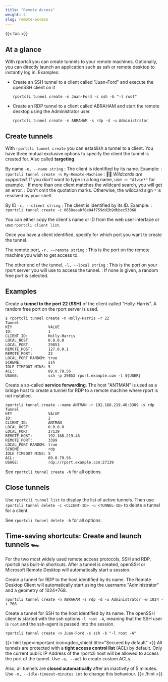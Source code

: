 ```yaml
---
title: "Remote Access"
weight: 4
slug: remote-access
---
```

{{< toc >}}

## At a glance

With rportcli you can create tunnels to your remote machines. Optionally, you can directly launch an application
such as ssh or remote desktop to instantly log in. Examples:

* Create an SSH tunnel to a client called "Juan-Ford" and execute the openSSH client on it

    ```shell
    rportcli tunnel create -n Juan-Ford -s ssh -b "-l root"
    ```

* Create an RDP tunnel to a client called ABRAHAM and start the remote desktop using the Administrator user.

    ```shell
    rportcli tunnel create -n ABRAHAM -s rdp -d -u Administrator
    ```

## Create tunnels

With `rportcli tunnel create` you can establish a tunnel to a client.
You have three mutual exclusive options to specify the client the tunnel is created for. Also called **targeting**.

By name `-n, --name string`
: The client is identified by its name. Example:
: `rportcli tunnel create -n My-Remote-Machine`
: 🧙‍♂️ *Wildcards are supported.* If you don't want to type in a long name, use `-n "Alvin*"` for example.
: If more than one client matches the wildcard search, you will get an error.
: Don't omit the quotation marks. Otherwise, the wildcard sign `*` is resolved by your shell.  

By ID `-c, --client string`
: The client is identified by its ID. Example:
: `rportcli tunnel create -c 0658aeabf8e04f759dd2b9dbbec53068`

You can either copy the client's name or ID from the web user interface or use `rportcli client list`.

Once you have a client identified, specify for which port you want to create the tunnel.

The remote port, `-r, --remote string`
: This is the port on the remote machine you wish to get access to.

The other end of the tunnel, `-l, --local string`
: This is the port on your rport server you will use to access the tunnel.
: If none is given, a random free port is selected.

## Examples

Create a **tunnel to the port 22 (SSH)** of the client called "Holly-Harris".
A random free port on the rport server is used.

```shell
$ rportcli tunnel create -n Holly-Harris -r 22
Tunnel
KEY                VALUE                                  
ID:                1                                      
CLIENT_ID:         Holly-Harris                           
LOCAL_HOST:        0.0.0.0                                
LOCAL_PORT:        29853                                  
REMOTE_HOST:       127.0.0.1                              
REMOTE_PORT:       22                                     
LOCAL_PORT RANDOM: true                                   
SCHEME:            ssh                                    
IDLE TIMEOUT MINS: 5                                      
ACL:               89.0.79.56                             
USAGE:             ssh -p 29853 rport.example.com -l ${USER}
```

Create a so-called **service forwarding**. The host "ANTMAN" is used as a bridge host to create a tunnel for RDP to a
remote machine where rport is not installed.

```shell
rportcli tunnel create --name ANTMAN -r 192.168.219.46:3389 -s rdp
Tunnel
KEY                VALUE                                  
ID:                2                                      
CLIENT_ID:         ANTMAN                                 
LOCAL_HOST:        0.0.0.0                                
LOCAL_PORT:        27139                                  
REMOTE_HOST:       192.168.219.46                         
REMOTE_PORT:       3389                                   
LOCAL_PORT RANDOM: true                                   
SCHEME:            rdp                                    
IDLE TIMEOUT MINS: 5                                      
ACL:               89.0.79.56                             
USAGE:             rdp://rport.example.com:27139 
```

See `rportcli tunnel create -h` for all options.

## Close tunnels

Use `rportcli tunnel list` to display the list of active tunnels.
Then use `rportcli tunnel delete -c <CLIENT-ID> -u <TUNNEL-ID>` to delete a tunnel for a client.

See `rportcli tunnel delete -h` for all options.

## Time-saving shortcuts: Create and launch tunnels 🏎

For the two most widely used remote access protocols, SSH and RDP, rportcli has built-in shortcuts.
After a tunnel is created, openSSH or Microsoft Remote Desktop will automatically start a session.

Create a tunnel for RDP to the host identified by its name. The Remote Desktop Client will automatically start
using the username "Administrator" and a geometry of 1024*768.

```shell
rportcli tunnel create -n ABRAHAM -s rdp -d -u Administrator -w 1024 -i 768
```

Create a tunnel for SSH to the host identified by its name. The openSSH client is started with the ssh
options `-l root -A`, meaning that the SSH user is `root` and the ssh-agent is passed into the session.

```shell
rportcli tunnel create -n Juan-Ford -s ssh -b "-l root -A"
```

{{< hint type=important icon=gdoc_shield title="Secured by default" >}}
All tunnels are protected with a **tight access control list** (ACL) by default. Only the current public IP Address of
the rportcli host will be allowed to access the port of the tunnel. Use `-a, --acl` to create custom ACLs.

Also, all tunnels are **closed automatically** after an inactivity of 5 minutes. Use `-m, --idle-timeout-minutes int`
to change this behaviour.
{{< /hint >}}
